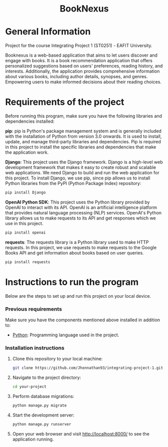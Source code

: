 <h1 align="center">BookNexus</h1>

# General Information
Project for the course Integrating Project 1 (ST0251) - EAFIT University.

Booknexus is a web-based application that aims to let users discover and engage with books. It is a book recommendation application that offers personalized suggestions based on users' preferences, reading history, and interests. Additionally, the application provides comprehensive information about various books, including author details, synopses, and genres. Empowering users to make informed decisions about their reading choices.

# Requirements of the project
Before running this program, make sure you have the following libraries and dependencies installed:

**pip**: pip is Python's package management system and is generally included with the installation of Python from version 3.0 onwards. It is used to install, update, and manage third-party libraries and dependencies. Pip is required in this project to install the specific libraries and dependencies that make the application work.

**Django**: This project uses the Django framework. Django is a high-level web development framework that makes it easy to create robust and scalable web applications. We need Django to build and run the web application for this project. To install Django, we use pip, since pip allows us to install Python libraries from the PyPI (Python Package Index) repository:

 ```bash
 pip install Django
 ```

**OpenAI Python SDK**: This project uses the Python library provided by OpenAI to interact with its API. OpenAI is an artificial intelligence platform that provides natural language processing (NLP) services. OpenAI's Python library allows us to make requests to its API and get responses which we use in this project.

 ```bash
pip install openai
 ```

**requests**: The requests library is a Python library used to make HTTP requests. In this project, we use requests to make requests to the Google Books API and get information about books based on user queries.

 ```bash
pip install requests
 ```

# Instructions to run the program

Below are the steps to set up and run this project on your local device.

### Previous requirements

Make sure you have the components mentioned above installed in addition to:

- [Python](https://www.python.org/downloads/): Programming language used in the project.

### Installation instructions

1. Clone this repository to your local machine:

    ```bash
    git clone https://github.com/Jhonnathan93/integrating-project-1.git
    ```

2. Navigate to the project directory:

    ```bash
    cd your-project
    ```

3. Perform database migrations:

    ```bash
    python manage.py migrate
    ```

4. Start the development server:

    ```bash
    python manage.py runserver
    ```

5. Open your web browser and visit [http://localhost:8000/](http://localhost:8000/) to see the application running.







